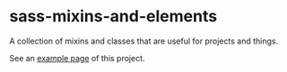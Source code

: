 sass-mixins-and-elements
========================

A collection of mixins and classes that are useful for projects and things.

See an [example page](http://lifeasrose.ca/code/ui-elements/) of this project.